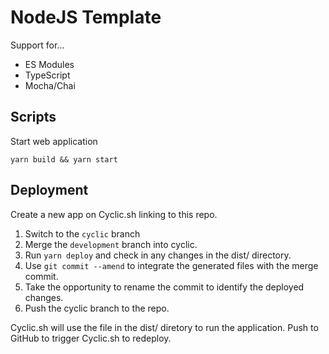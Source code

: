 # NodeJS Template

Support for...

- ES Modules
- TypeScript
- Mocha/Chai

## Scripts

Start web application

```shell
yarn build && yarn start
```

## Deployment

Create a new app on Cyclic.sh linking to this repo.

1. Switch to the `cyclic` branch
2. Merge the `development` branch into cyclic.
3. Run `yarn deploy` and check in any changes in the dist/ directory.
  1. Use `git commit --amend` to integrate the generated files with the merge commit.
  2. Take the opportunity to rename the commit to identify the deployed changes.
4. Push the cyclic branch to the repo.

Cyclic.sh will use the file in the dist/ diretory to run the application. Push to GitHub to trigger Cyclic.sh to redeploy.
